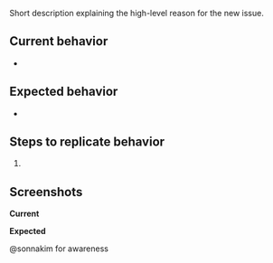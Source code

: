 Short description explaining the high-level reason for the new issue.

## Current behavior

-

## Expected behavior

-

## Steps to replicate behavior

1.


## Screenshots

__Current__


__Expected__


@sonnakim for awareness

